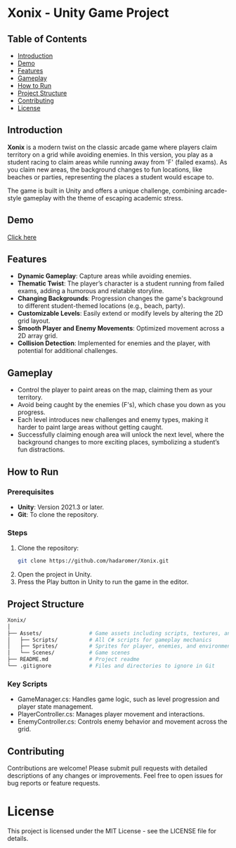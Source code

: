 # Xonix - Unity Game Project

## Table of Contents
- [Introduction](##introduction)
- [Demo](##demo)
- [Features](#features)
- [Gameplay](#gameplay)
- [How to Run](#how-to-run)
- [Project Structure](#project-structure)
- [Contributing](#contributing)
- [License](#license)

## Introduction

**Xonix** is a modern twist on the classic arcade game where players claim territory on a grid while avoiding enemies. In this version, you play as a student racing to claim areas while running away from 'F' (failed exams). As you claim new areas, the background changes to fun locations, like beaches or parties, representing the places a student would escape to.

The game is built in Unity and offers a unique challenge, combining arcade-style gameplay with the theme of escaping academic stress.

## Demo

[Click here](https://hadaromer.itch.io/xonix)

## Features

- **Dynamic Gameplay**: Capture areas while avoiding enemies.
- **Thematic Twist**: The player’s character is a student running from failed exams, adding a humorous and relatable storyline.
- **Changing Backgrounds**: Progression changes the game's background to different student-themed locations (e.g., beach, party).
- **Customizable Levels**: Easily extend or modify levels by altering the 2D grid layout.
- **Smooth Player and Enemy Movements**: Optimized movement across a 2D array grid.
- **Collision Detection**: Implemented for enemies and the player, with potential for additional challenges.

## Gameplay

- Control the player to paint areas on the map, claiming them as your territory.
- Avoid being caught by the enemies (F's), which chase you down as you progress.
- Each level introduces new challenges and enemy types, making it harder to paint large areas without getting caught.
- Successfully claiming enough area will unlock the next level, where the background changes to more exciting places, symbolizing a student’s fun distractions.

## How to Run

### Prerequisites

- **Unity**: Version 2021.3 or later.
- **Git**: To clone the repository.

### Steps

1. Clone the repository:
   ```bash
   git clone https://github.com/hadaromer/Xonix.git
   ```
2. Open the project in Unity.
3. Press the Play button in Unity to run the game in the editor.

## Project Structure

```bash
Xonix/
│
├── Assets/               # Game assets including scripts, textures, and prefabs
│   ├── Scripts/          # All C# scripts for gameplay mechanics
│   ├── Sprites/          # Sprites for player, enemies, and environment
│   └── Scenes/           # Game scenes
├── README.md             # Project readme
└── .gitignore            # Files and directories to ignore in Git
```

### Key Scripts

- GameManager.cs: Handles game logic, such as level progression and player state management.
- PlayerController.cs: Manages player movement and interactions.
- EnemyController.cs: Controls enemy behavior and movement across the grid.

## Contributing
Contributions are welcome! Please submit pull requests with detailed descriptions of any changes or improvements. Feel free to open issues for bug reports or feature requests.

# License
This project is licensed under the MIT License - see the LICENSE file for details.
